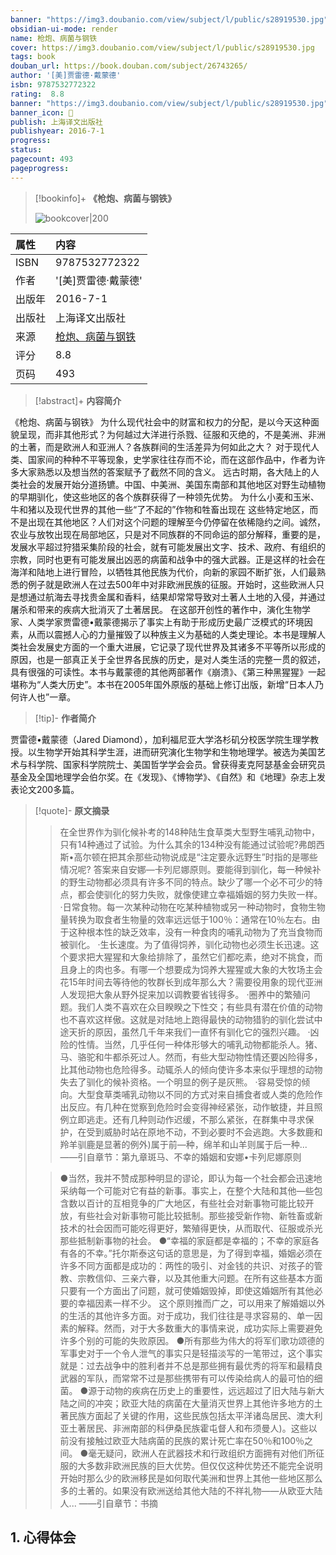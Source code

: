 ```yaml
---
banner: "https://img3.doubanio.com/view/subject/l/public/s28919530.jpg"
obsidian-ui-mode: render
name: 枪炮、病菌与钢铁
cover: https://img3.doubanio.com/view/subject/l/public/s28919530.jpg
tags: book
douban_url: https://book.douban.com/subject/26743265/
author: '[美]贾雷德·戴蒙德'
isbn: 9787532772322
rating:  8.8 
banner: "https://img3.doubanio.com/view/subject/l/public/s28919530.jpg"
banner_icon: 📖
publish: 上海译文出版社
publishyear: 2016-7-1
progress:
status: 
pagecount: 493
pageprogress: 
---
```


> [!bookinfo]+ **《枪炮、病菌与钢铁》**
>
> ![bookcover|200](https://img3.doubanio.com/view/subject/l/public/s28919530.jpg)
>
| 属性   | 内容                                       |
|:------ |:------------------------------------------ |
| ISBN   | 9787532772322                             |
| 作者   | '[美]贾雷德·戴蒙德'                           |
| 出版年 | 2016-7-1                      | 
| 出版社 | 上海译文出版社                          |
| 来源   | [枪炮、病菌与钢铁](https://book.douban.com/subject/26743265/) |
| 评分   |  8.8                            |
| 页码   | 493                        |

> [!abstract]+ **内容简介**
> 
《枪炮、病菌与钢铁》
为什么现代社会中的财富和权力的分配，是以今天这种面貌呈现，而非其他形式？为何越过大洋进行杀戮、征服和灭绝的，不是美洲、非洲的土著，而是欧洲人和亚洲人？各族群间的生活差异为何如此之大？ 对于现代人类、国家间的种种不平等现象，史学家往往存而不论，而在这部作品中，作者为许多大家熟悉以及想当然的答案赋予了截然不同的含义。
远古时期，各大陆上的人类社会的发展开始分道扬镳。中国、中美洲、美国东南部和其他地区对野生动植物的早期驯化，使这些地区的各个族群获得了一种领先优势。 为什么小麦和玉米、牛和猪以及现代世界的其他一些“了不起的”作物和牲畜出现在 这些特定地区，而不是出现在其他地区？人们对这个问题的理解至今仍停留在依稀隐约之间。诚然，农业与放牧出现在局部地区，只是对不同族群的不同命运的部分解释，重要的是，发展水平超过狩猎采集阶段的社会，就有可能发展出文字、技术、政府、有组织的宗教，同时也更有可能发展出凶恶的病菌和战争中的强大武器。正是这样的社会在海洋和陆地上进行冒险，以牺牲其他民族为代价，向新的家园不断扩张，人们最熟悉的例子就是欧洲人在过去500年中对非欧洲民族的征服。开始时，这些欧洲人只是想通过航海去寻找贵金属和香料，结果却常常导致对土著人土地的入侵，并通过屠杀和带来的疾病大批消灭了土著居民。
在这部开创性的著作中，演化生物学家、人类学家贾雷德•戴蒙德揭示了事实上有助于形成历史最广泛模式的环境因素，从而以震撼人心的力量摧毁了以种族主义为基础的人类史理论。本书是理解人类社会发展史方面的一个重大进展，它记录了现代世界及其诸多不平等所以形成的原因，也是一部真正关于全世界各民族的历史，是对人类生活的完整一贯的叙述，具有很强的可读性。本书与戴蒙德的其他两部著作《崩溃》、《第三种黑猩猩》一起堪称为“人类大历史”。本书在2005年国外原版的基础上修订出版，新增“日本人乃何许人也”一章。

> [!tip]- **作者简介**
>
 贾雷德•戴蒙德（Jared Diamond），加利福尼亚大学洛杉矶分校医学院生理学教授。以生物学开始其科学生涯，进而研究演化生物学和生物地理学。被选为美国艺术与科学院、国家科学院院士、美国哲学学会会员。曾获得麦克阿瑟基金会研究员基金及全国地理学会伯尔奖。在《发现》、《博物学》、《自然》和《地理》杂志上发表论文200多篇。


> [!quote]- **原文摘录**
>
>>在全世界作为驯化候补考的148种陆生食草类大型野生哺乳动物中，只有14种通过了试验。为什么其余的134种没有能通过试验呢?弗朗西斯•高尔顿在把其余那些动物说成是“注定要永远野生”时指的是哪些情况呢?
答案来自安娜—卡列尼娜原则。要能得到驯化，每一种候补的野生动物都必须具有许多不同的特点。缺少了哪一个必不可少的特点，都会使驯化的努力失败，就像使建立幸福婚姻的努力失败一样。
·日常食物。每一次某种动物在吃某种植物或另一种动物时，食物生物量转换为取食者生物量的效率远远低于100％：通常在10％左右。由于这种根本性的缺乏效率，没有一种食肉的哺乳动物为了充当食物而被驯化。
·生长速度。为了值得饲养，驯化动物也必须生长迅速。这个要求把大猩猩和大象给排除了，虽然它们都吃素，绝对不挑食，而且身上的肉也多。有哪一个想要成为饲养大猩猩或大象的大牧场主会花15年时间去等待他的牧群长到成年那么大？需要役用象的现代亚洲人发现把大象从野外捉来加以调教要省钱得多。
·圈养中的繁殖问题。我们人类不喜欢在众目睽睽之下性交；有些具有潜在价值的动物也不喜欢这样傲。这就是对陆地上跑得最快的动物猎豹的驯化尝试中途天折的原因，虽然几千年来我们一直怀有驯化它的强烈兴趣。
·凶险的性情。当然，几乎任何一种体形够大的哺乳动物都能杀人。猪、马、骆驼和牛都杀死过人。然而，有些大型动物性情还要凶险得多，比其他动物也危险得多。动辄杀人的倾向使许多本来似乎理想的动物失去了驯化的候补资格。一个明显的例子是灰熊。
·容易受惊的倾向。大型食草类哺乳动物以不同的方式对来自捕食者或人类的危险作出反应。有几种在觉察到危险时会变得神经紧张，动作敏捷，并且照例立即逃走。还有几种则动作迟缓，不那么紧张，在群集中寻求保护，在受到威胁时站在原地不动，不到必要时不会逃跑。大多数鹿和羚羊驯鹿是显著的例外)属于前—种，绵羊和山羊则属于后一种...
——引自章节：第九章斑马、不幸的婚姻和安娜•卡列尼娜原则
 >
>> ●当然，我并不赞成那种明显的谬论，即认为每一个社会都会迅速地采纳每一个可能对它有益的新事。事实上，在整个大陆和其他—些包含数以百计的互相竞争的广大地区，有些社会对新事物可能比较开放，有些社会对新事物可能比较抵制。那些接受新作物、新牲畜或新技术的社会因而可能吃得更好，繁殖得更快，从而取代、征服或杀光那些抵制新事物的社会。
●“幸福的家庭都是幸福的；不幸的家庭各有各的不幸。”托尔斯泰这句话的意思是，为了得到幸福，婚姻必须在许多不同方面都是成功的：两性的吸引、对金钱的共识、对孩子的管教、宗教信仰、三亲六眷，以及其他重大问题。在所有这些基本方面只要有一个方面出了问题，就可使婚姻毁掉，即使这婚姻所有其他必要的幸福因素一样不少。
这个原则推而广之，可以用来了解婚姻以外的生活的其他许多方面。对于成功，我们往往是寻求容易的、单一因素的解释。然而，对于大多数重大的事情来说，成功实际上需要避免许多个别的可能的失败原因。
●所有那些为伟大的将军们歌功颂德的军事史对于一个令人泄气的事实只是轻描淡写的一笔带过，这个事实就是：过去战争中的胜利者并不总是那些拥有最优秀的将军和最精良武器的军队，而常常不过是那些携带有可以传染给病人的最可怕的细菌。
●源于动物的疾病在历史上的重要性，远远超过了旧大陆与新大陆之间的冲突；欧亚大陆的病菌在大量消灭世界上其他许多地方的土著民族方面起了关键的作用，这些民族包括太平洋诸岛居民、澳大利亚土著居民、非洲南部的科伊桑民族霍屯督人和布须曼人)。这些以前没有接触过欧亚大陆病菌的民族的累计死亡率在50％和100％之间。
●毫无疑问，欧洲人在武器技术和行政组织方面拥有对他们所征服的大多数非欧洲民族的巨大优势。但仅仅这种优势还不能完全说明开始时那么少的欧洲移民是如何取代美洲和世界上其他一些地区那么多的土著的。如果没有欧洲送给其他大陆的不祥礼物——从欧亚大陆人...
——引自章节：书摘

## 1. 心得体会


